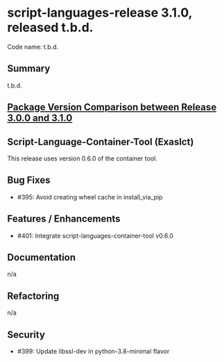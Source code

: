 # script-languages-release 3.1.0, released t.b.d.

Code name: t.b.d.

## Summary

t.b.d.

## [Package Version Comparison between Release 3.0.0 and 3.1.0](package_diffs/3.1.0/README.md)
  
## Script-Language-Container-Tool (Exaslct)

This release uses version 0.6.0 of the container tool.

## Bug Fixes

 - #395: Avoid creating wheel cache in install_via_pip

## Features / Enhancements

 - #401: Integrate script-languages-container-tool v0.6.0 

## Documentation

n/a

## Refactoring

 n/a

## Security

 - #399: Update libssl-dev in python-3.8-minimal flavor
 